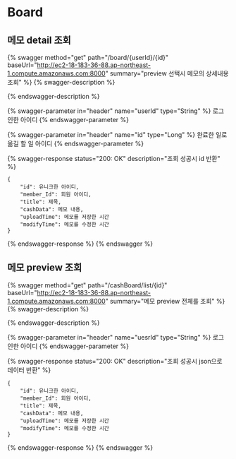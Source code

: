 # Board

## 메모 detail 조회

{% swagger method="get" path="/board/{userId}/{id}" baseUrl="http://ec2-18-183-36-88.ap-northeast-1.compute.amazonaws.com:8000" summary="preview 선택시 메모의 상세내용 조회" %}
{% swagger-description %}

{% endswagger-description %}

{% swagger-parameter in="header" name="userId" type="String" %}
로그인한 아이디
{% endswagger-parameter %}

{% swagger-parameter in="header" name="id" type="Long" %}
완료한 일로 옮길 할 일 아이디
{% endswagger-parameter %}

{% swagger-response status="200: OK" description="조회 성공시 id 반환" %}
```
{
    "id": 유니크한 아이디,
    "member_Id": 회원 아이디,
    "title": 제목,
    "cashData": 메모 내용,
    "uploadTime": 메모를 저장한 시간
    "modifyTime": 메모를 수정한 시간
}
```
{% endswagger-response %}
{% endswagger %}





## 메모 preview 조회

{% swagger method="get" path="/cashBoard/list/{id}" baseUrl="http://ec2-18-183-36-88.ap-northeast-1.compute.amazonaws.com:8000" summary="메모 preview 전체를 조회" %}
{% swagger-description %}

{% endswagger-description %}

{% swagger-parameter in="header" name="uesrId" type="String" %}
로그인한 아이디
{% endswagger-parameter %}

{% swagger-response status="200: OK" description="조회 성공시 json으로 데이터 반환" %}
```
{
    "id": 유니크한 아이디,
    "member_Id": 회원 아이디,
    "title": 제목,
    "cashData": 메모 내용,
    "uploadTime": 메모를 저장한 시간
    "modifyTime": 메모를 수정한 시간
}
```
{% endswagger-response %}
{% endswagger %}

